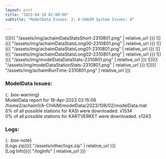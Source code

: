 ```yaml
---
layout: post
title: "2023-04-18 01:00:00"
subtitle: "ModelData Issues: 2; A-CHAIM System Issues: 0"

---
```


![]({{ "/assets/img/achaimDataStatsShort-2310801.png" | relative_url }})
![]({{ "/assets/img/achaimDataStatsLong00-2310801.png" | relative_url }})
![]({{ "/assets/img/achaimDataStatsLong01-2310801.png" | relative_url }})
![]({{ "/assets/img/achaimDataStatsLong02-2310801.png" | relative_url }})
![]({{ "/assets/img/modelDataDataStats-2310801.png" | relative_url }})
![]({{ "/assets/img/modelDataStationStats-2310801.png" | relative_url }})
![]({{ "/assets/img/achaimRunTime-2310801.png" | relative_url }})


### ModelData Issues:  
  
{: .box-warning}  
 ModelData report for 18-Apr-2023 02:15:08   
 /home2/achaim1/A-CHAIM/modelData/2023/108/02/modelData.mat   
 0% of all possible stations for KASI were downloaded. x1534   
 0% of all possible stations for KARTVERKET were downloaded. x1243   
  


### Logs:  
  
{: .box-note}  
[Logs.zip]({{ "/assets/other/logs.zip" | relative_url }})  
[Log Info]({{ "/logInfo" | relative_url }})  
